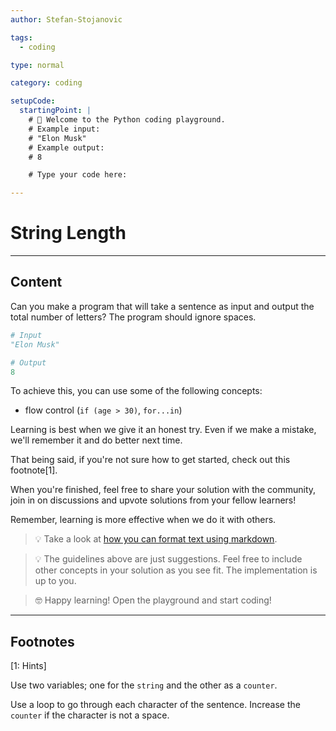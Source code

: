 ```yaml
---
author: Stefan-Stojanovic

tags:
  - coding

type: normal

category: coding

setupCode:
  startingPoint: |
    # 👋 Welcome to the Python coding playground. 
    # Example input:
    # "Elon Musk"
    # Example output:
    # 8

    # Type your code here:

---
```


# String Length

---

## Content

Can you make a program that will take a sentence as input and output the total number of letters? The program should ignore spaces.

```python
# Input
"Elon Musk"

# Output
8
```

To achieve this, you can use some of the following concepts:
- flow control (`if (age > 30)`, `for...in`)

Learning is best when we give it an honest try. Even if we make a mistake, we'll remember it and do better next time.

That being said, if you're not sure how to get started, check out this footnote[1]. 

When you're finished, feel free to share your solution with the community, join in on discussions and upvote solutions from your fellow learners!

Remember, learning is more effective when we do it with others.

> 💡 Take a look at [how you can format text using markdown](https://www.enki.com/glossary/general/markdown-formatting).

> 💡 The guidelines above are just suggestions. Feel free to include other concepts in your solution as you see fit. The implementation is up to you.

> 🤓 Happy learning! Open the playground and start coding!

---

## Footnotes

[1: Hints]

Use two variables; one for the `string` and the other as a `counter`.

Use a loop to go through each character of the sentence. Increase the `counter` if the character is not a space.
